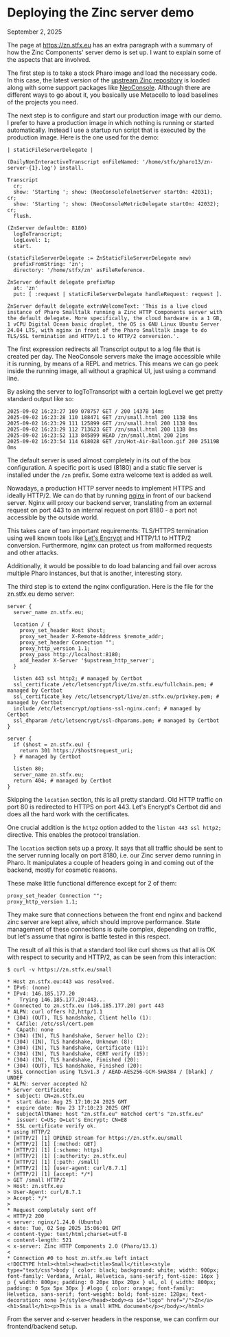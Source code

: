 # Deploying the Zinc server demo

September 2, 2025

The page at https://zn.stfx.eu has an extra paragraph with a summary
of how the Zinc Components' server demo is set up.
I want to explain some of the aspects that are involved.

The first step is to take a stock Pharo image and load the necessary code.
In this case, the latest version of the 
[upstream Zinc repository](https://github.com/svenvc/zinc) is loaded
along with some support packages like [NeoConsole](https://github.com/svenvc/NeoConsole).
Although there are different ways to go about it, 
you basically use Metacello to load baselines of the projects you need.

The next step is to configure and start our production image with our demo.
I prefer to have a production image in which nothing is running or started automatically.
Instead I use a startup run script that is executed by the production image.
Here is the one used for the demo:

```smalltalk
| staticFileServerDelegate |

(DailyNonInteractiveTranscript onFileNamed: '/home/stfx/pharo13/zn-server-{1}.log') install.

Transcript
  cr;
  show: 'Starting '; show: (NeoConsoleTelnetServer startOn: 42031); cr;
  show: 'Starting '; show: (NeoConsoleMetricDelegate startOn: 42032); cr;
  flush.

(ZnServer defaultOn: 8180)
  logToTranscript;
  logLevel: 1;
  start.

(staticFileServerDelegate := ZnStaticFileServerDelegate new)
  prefixFromString: 'zn'; 
  directory: '/home/stfx/zn' asFileReference.

ZnServer default delegate prefixMap 
  at: 'zn' 
  put: [ :request | staticFileServerDelegate handleRequest: request ].

ZnServer default delegate extraWelcomeText: 'This is a live cloud instance of Pharo Smalltalk running a Zinc HTTP Components server with the default delegate. More specifically, the cloud hardware is a 1 GB, 1 vCPU Digital Ocean basic droplet, the OS is GNU Linux Ubuntu Server 24.04 LTS, with nginx in front of the Pharo Smalltalk image to do TLS/SSL termination and HTTP/1.1 to HTTP/2 conversion.'.
```

The first expression redirects all Transcript output to a log file that is created per day.
The NeoConsole servers make the image accessible while it is running, by means of a REPL and metrics.
This means we can go peek inside the running image, all without a graphical UI, just using a command line.

By asking the server to logToTranscript with a certain logLevel we get pretty standard output like so:

```
2025-09-02 16:23:27 109 078757 GET / 200 1437B 14ms
2025-09-02 16:23:28 110 188471 GET /zn/small.html 200 113B 0ms
2025-09-02 16:23:29 111 125899 GET /zn/small.html 200 113B 0ms
2025-09-02 16:23:29 112 713623 GET /zn/small.html 200 113B 0ms
2025-09-02 16:23:52 113 845899 HEAD /zn/small.html 200 21ms
2025-09-02 16:23:54 114 618028 GET /zn/Hot-Air-Balloon.gif 200 25119B 0ms
```

The default server is used almost completely in its out of the box configuration.
A specific port is used (8180) and a static file server is installed under the `/zn` prefix.
Some extra welcome text is added as well.

Nowadays, a production HTTP server needs to implement HTTPS and ideally HTTP/2.
We can do that by running [nginx](https://nginx.org) in front of our backend server.
Nginx will proxy our backend server, translating from an external request on port 443 to 
an internal request on port 8180 - a port not accessible by the outside world.

This takes care of two important requirements: TLS/HTTPS termination using well known tools
like [Let's Encrypt](https://letsencrypt.org) and HTTP/1.1 to HTTP/2 conversion.
Furthermore, nginx can protect us from malformed requests and other attacks.

Additionally, it would be possible to do load balancing and fail over across 
multiple Pharo instances, but that is another, interesting story.

The third step is to extend the nginx configuration.
Here is the file for the zn.stfx.eu demo server:

```
server {
  server_name zn.stfx.eu;

  location / {
    proxy_set_header Host $host;
    proxy_set_header X-Remote-Address $remote_addr;
    proxy_set_header Connection "";
    proxy_http_version 1.1;
    proxy_pass http://localhost:8180;
    add_header X-Server '$upstream_http_server';
  }

  listen 443 ssl http2; # managed by Certbot
  ssl_certificate /etc/letsencrypt/live/zn.stfx.eu/fullchain.pem; # managed by Certbot
  ssl_certificate_key /etc/letsencrypt/live/zn.stfx.eu/privkey.pem; # managed by Certbot
  include /etc/letsencrypt/options-ssl-nginx.conf; # managed by Certbot
  ssl_dhparam /etc/letsencrypt/ssl-dhparams.pem; # managed by Certbot
}

server {
  if ($host = zn.stfx.eu) {
    return 301 https://$host$request_uri;
  } # managed by Certbot

  listen 80;
  server_name zn.stfx.eu;
  return 404; # managed by Certbot
}
```

Skipping the `location` section, this is all pretty standard.
Old HTTP traffic on port 80 is redirected to HTTPS on port 443.
Let's Encrypt's Certbot did and does all the hard work with the certificates.

One crucial addition is the `http2` option added to the `listen 443 ssl http2;` directive.
This enables the protocol translation.

The `location` section sets up a proxy. It says that all traffic should be sent to the server
running locally on port 8180, i.e. our Zinc server demo running in Pharo.
It manipulates a couple of headers going in and coming out of the backend,
mostly for cosmetic reasons.

These make little functional difference except for 2 of them:

```
proxy_set_header Connection "";
proxy_http_version 1.1;
```

They make sure that connections between the front end nginx and backend zinc server are kept alive,
which should improve performance.
State management of these connections is quite complex, depending on traffic,
but let's assume that nginx is battle tested in this respect.

The result of all this is that a standard tool like curl shows us that all is OK
with respect to security and HTTP/2, as can be seen from this interaction:

```
$ curl -v https://zn.stfx.eu/small                   

* Host zn.stfx.eu:443 was resolved.
* IPv6: (none)
* IPv4: 146.185.177.20
*   Trying 146.185.177.20:443...
* Connected to zn.stfx.eu (146.185.177.20) port 443
* ALPN: curl offers h2,http/1.1
* (304) (OUT), TLS handshake, Client hello (1):
*  CAfile: /etc/ssl/cert.pem
*  CApath: none
* (304) (IN), TLS handshake, Server hello (2):
* (304) (IN), TLS handshake, Unknown (8):
* (304) (IN), TLS handshake, Certificate (11):
* (304) (IN), TLS handshake, CERT verify (15):
* (304) (IN), TLS handshake, Finished (20):
* (304) (OUT), TLS handshake, Finished (20):
* SSL connection using TLSv1.3 / AEAD-AES256-GCM-SHA384 / [blank] / UNDEF
* ALPN: server accepted h2
* Server certificate:
*  subject: CN=zn.stfx.eu
*  start date: Aug 25 17:10:24 2025 GMT
*  expire date: Nov 23 17:10:23 2025 GMT
*  subjectAltName: host "zn.stfx.eu" matched cert's "zn.stfx.eu"
*  issuer: C=US; O=Let's Encrypt; CN=E8
*  SSL certificate verify ok.
* using HTTP/2
* [HTTP/2] [1] OPENED stream for https://zn.stfx.eu/small
* [HTTP/2] [1] [:method: GET]
* [HTTP/2] [1] [:scheme: https]
* [HTTP/2] [1] [:authority: zn.stfx.eu]
* [HTTP/2] [1] [:path: /small]
* [HTTP/2] [1] [user-agent: curl/8.7.1]
* [HTTP/2] [1] [accept: */*]
> GET /small HTTP/2
> Host: zn.stfx.eu
> User-Agent: curl/8.7.1
> Accept: */*
> 
* Request completely sent off
< HTTP/2 200 
< server: nginx/1.24.0 (Ubuntu)
< date: Tue, 02 Sep 2025 15:06:01 GMT
< content-type: text/html;charset=utf-8
< content-length: 521
< x-server: Zinc HTTP Components 2.0 (Pharo/13.1)
< 
* Connection #0 to host zn.stfx.eu left intact
<!DOCTYPE html><html><head><title>Small</title><style type="text/css">body { color: black; background: white; width: 900px; font-family: Verdana, Arial, Helvetica, sans-serif; font-size: 16px } p { width: 800px; padding: 0 20px 10px 20px } ul, ol { width: 800px; padding: 0 5px 5px 30px } #logo { color: orange; font-family: Helvetica, sans-serif; font-weight: bold; font-size: 128px; text-decoration: none }</style></head><body><a id="logo" href="/">Zn</a><h1>Small</h1><p>This is a small HTML document</p></body></html>
```

From the server and x-server headers in the response, we can confirm our frontend/backend setup.

